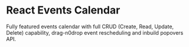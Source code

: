 # React Events Calendar

Fully featured events calendar with full CRUD (Create, Read, Update, Delete) capability, drag-n0drop event rescheduling and inbuild popovers API.
